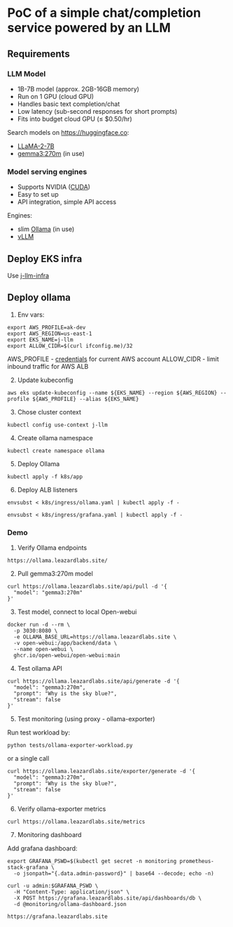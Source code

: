 # PoC of a simple chat/completion service powered by an LLM

## Requirements

### LLM Model

- 1B-7B model (approx. 2GB-16GB memory)
- Run on 1 GPU (cloud GPU)
- Handles basic text completion/chat
- Low latency (sub-second responses for short prompts)
- Fits into budget cloud GPU (≤ $0.50/hr)

Search models on https://huggingface.co:

- [LLaMA-2-7B](https://huggingface.co/meta-llama/Llama-2-7b-chat-hf)
- [gemma3:270m](https://huggingface.co/google/gemma-3-270m) (in use)

### Model serving engines

- Supports NVIDIA ([CUDA](https://developer.nvidia.com/cuda-toolkit))
- Easy to set up
- API integration, simple API access

Engines:

- slim [Ollama](https://github.com/alpine-docker/ollama) (in use)
- [vLLM](https://docs.vllm.ai/en/latest/)

## Deploy EKS infra

Use [j-llm-infra](https://github.com/karshkoff/j-llm-infra/blob/main/README.md)

## Deploy ollama


1. Env vars:

```
export AWS_PROFILE=ak-dev
export AWS_REGION=us-east-1
export EKS_NAME=j-llm
export ALLOW_CIDR=$(curl ifconfig.me)/32
```

AWS_PROFILE - [credentials](https://docs.aws.amazon.com/cli/v1/userguide/cli-configure-files.html) for current AWS account
ALLOW_CIDR - limit inbound traffic for AWS ALB

2. Update kubeconfig

```
aws eks update-kubeconfig --name ${EKS_NAME} --region ${AWS_REGION} --profile ${AWS_PROFILE} --alias ${EKS_NAME}
```

3. Chose cluster context

```
kubectl config use-context j-llm
```

4. Create ollama namespace

```
kubectl create namespace ollama
```

5. Deploy Ollama

```
kubectl apply -f k8s/app
```

6. Deploy ALB listeners


```
envsubst < k8s/ingress/ollama.yaml | kubectl apply -f -
```

```
envsubst < k8s/ingress/grafana.yaml | kubectl apply -f -
```

### Demo

1. Verify Ollama endpoints

```
https://ollama.leazardlabs.site/
```

2. Pull gemma3:270m model

```
curl https://ollama.leazardlabs.site/api/pull -d '{
  "model": "gemma3:270m"
}'
```

3. Test model, connect to local Open-webui

```
docker run -d --rm \
  -p 3030:8080 \
  -e OLLAMA_BASE_URL=https://ollama.leazardlabs.site \
  -v open-webui:/app/backend/data \
  --name open-webui \
  ghcr.io/open-webui/open-webui:main
```

4. Test ollama API

```
curl https://ollama.leazardlabs.site/api/generate -d '{
  "model": "gemma3:270m",
  "prompt": "Why is the sky blue?",
  "stream": false
}'
```

5. Test monitoring (using proxy - ollama-exporter)

Run test workload by:

```
python tests/ollama-exporter-workload.py
```

or a single call

```
curl https://ollama.leazardlabs.site/exporter/generate -d '{
  "model": "gemma3:270m",
  "prompt": "Why is the sky blue?",
  "stream": false
}'
```

6. Verify ollama-exporter metrics

```
curl https://ollama.leazardlabs.site/metrics
```


7. Monitoring dashboard

Add grafana dashboard:

```
export GRAFANA_PSWD=$(kubectl get secret -n monitoring prometheus-stack-grafana \
  -o jsonpath="{.data.admin-password}" | base64 --decode; echo -n)
```

```
curl -u admin:$GRAFANA_PSWD \
  -H "Content-Type: application/json" \
  -X POST https://grafana.leazardlabs.site/api/dashboards/db \
  -d @monitoring/ollama-dashboard.json
```

```
https://grafana.leazardlabs.site
```
